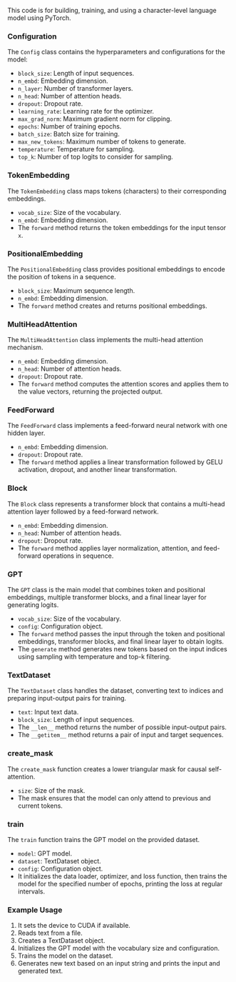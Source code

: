  This code is for building, training, and using a character-level language model using PyTorch. 

### Configuration
The `Config` class contains the hyperparameters and configurations for the model:
- `block_size`: Length of input sequences.
- `n_embd`: Embedding dimension.
- `n_layer`: Number of transformer layers.
- `n_head`: Number of attention heads.
- `dropout`: Dropout rate.
- `learning_rate`: Learning rate for the optimizer.
- `max_grad_norm`: Maximum gradient norm for clipping.
- `epochs`: Number of training epochs.
- `batch_size`: Batch size for training.
- `max_new_tokens`: Maximum number of tokens to generate.
- `temperature`: Temperature for sampling.
- `top_k`: Number of top logits to consider for sampling.

### TokenEmbedding
The `TokenEmbedding` class maps tokens (characters) to their corresponding embeddings.
- `vocab_size`: Size of the vocabulary.
- `n_embd`: Embedding dimension.
- The `forward` method returns the token embeddings for the input tensor `x`.

### PositionalEmbedding
The `PositionalEmbedding` class provides positional embeddings to encode the position of tokens in a sequence.
- `block_size`: Maximum sequence length.
- `n_embd`: Embedding dimension.
- The `forward` method creates and returns positional embeddings.

### MultiHeadAttention
The `MultiHeadAttention` class implements the multi-head attention mechanism.
- `n_embd`: Embedding dimension.
- `n_head`: Number of attention heads.
- `dropout`: Dropout rate.
- The `forward` method computes the attention scores and applies them to the value vectors, returning the projected output.

### FeedForward
The `FeedForward` class implements a feed-forward neural network with one hidden layer.
- `n_embd`: Embedding dimension.
- `dropout`: Dropout rate.
- The `forward` method applies a linear transformation followed by GELU activation, dropout, and another linear transformation.

### Block
The `Block` class represents a transformer block that contains a multi-head attention layer followed by a feed-forward network.
- `n_embd`: Embedding dimension.
- `n_head`: Number of attention heads.
- `dropout`: Dropout rate.
- The `forward` method applies layer normalization, attention, and feed-forward operations in sequence.

### GPT
The `GPT` class is the main model that combines token and positional embeddings, multiple transformer blocks, and a final linear layer for generating logits.
- `vocab_size`: Size of the vocabulary.
- `config`: Configuration object.
- The `forward` method passes the input through the token and positional embeddings, transformer blocks, and final linear layer to obtain logits.
- The `generate` method generates new tokens based on the input indices using sampling with temperature and top-k filtering.

### TextDataset
The `TextDataset` class handles the dataset, converting text to indices and preparing input-output pairs for training.
- `text`: Input text data.
- `block_size`: Length of input sequences.
- The `__len__` method returns the number of possible input-output pairs.
- The `__getitem__` method returns a pair of input and target sequences.

### create_mask
The `create_mask` function creates a lower triangular mask for causal self-attention.
- `size`: Size of the mask.
- The mask ensures that the model can only attend to previous and current tokens.

### train
The `train` function trains the GPT model on the provided dataset.
- `model`: GPT model.
- `dataset`: TextDataset object.
- `config`: Configuration object.
- It initializes the data loader, optimizer, and loss function, then trains the model for the specified number of epochs, printing the loss at regular intervals.

### Example Usage   

1. It sets the device to CUDA if available.
2. Reads text from a file.
3. Creates a TextDataset object.
4. Initializes the GPT model with the vocabulary size and configuration.
5. Trains the model on the dataset.
6. Generates new text based on an input string and prints the input and generated text.


